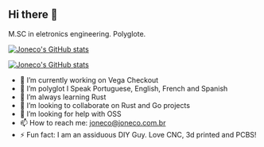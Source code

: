 ## Hi there 👋

M.SC in eletronics engineering. Polyglote.

[![Joneco's GitHub stats](https://github-readme-stats.vercel.app/api/top-langs/?username=jonecoboy&show_icons=true&bg_color=00000000)](https://joneco.com.br)

[![Joneco's GitHub stats](https://github-readme-stats.vercel.app/api?username=jonecoboy&show_icons=true&bg_color=00000000)](https://joneco.com.br)

- 🔭 I’m currently working on Vega Checkout
- 💬 I’m polyglot I Speak Portuguese, English, French and Spanish
- 🌱 I’m always learning Rust
- 👯 I’m looking to collaborate on Rust and Go projects
- 🤔 I’m looking for help with OSS
- 📫 How to reach me: joneco@joneco.com.br
- ⚡ Fun fact: I am an assiduous DIY Guy. Love CNC, 3d printed and PCBS!
